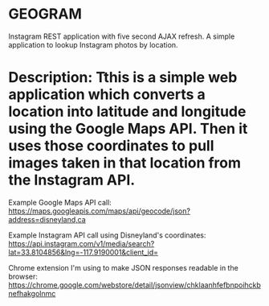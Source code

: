 # GEOGRAM
Instagram REST application with five second AJAX refresh.
A simple application to lookup Instagram photos by location.

# Description: Tthis is a simple web application which converts a location into latitude and longitude using the Google Maps API. Then it uses those coordinates to pull images taken in that location from the Instagram API.

Example Google Maps API call:
https://maps.googleapis.com/maps/api/geocode/json?address=disneyland,ca

Example Instagram API call using Disneyland's coordinates:
https://api.instagram.com/v1/media/search?lat=33.8104856&lng=-117.9190001&client_id=

Chrome extension I'm using to make JSON responses readable in the browser:
https://chrome.google.com/webstore/detail/jsonview/chklaanhfefbnpoihckbnefhakgolnmc

